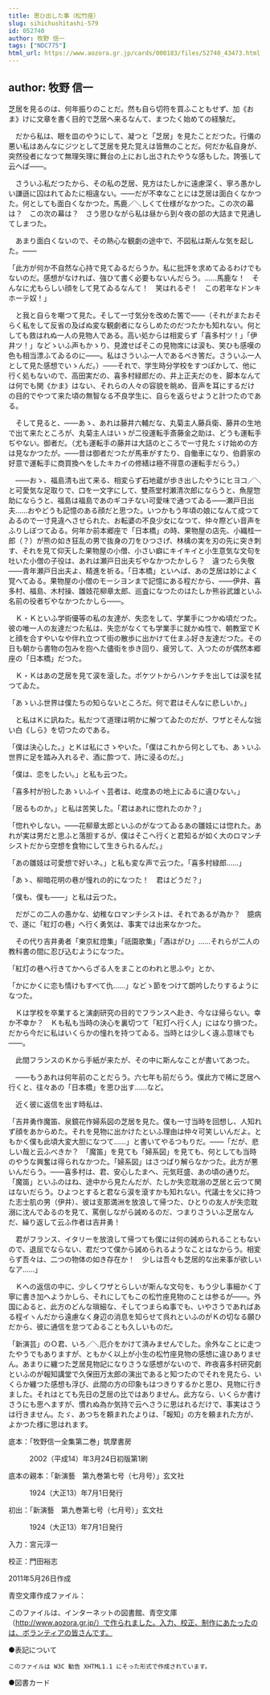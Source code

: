 ```yaml
---
title: 思ひ出した事（松竹座）
slug: sihichushitashi-579
id: 052740
author: 牧野 信一
tags: ["NDC775"]
html_url: https://www.aozora.gr.jp/cards/000183/files/52740_43473.html
---
```


## author: 牧野 信一

芝居を見るのは、何年振りのことだ。然も自ら切符を買ふこともせず、加《おま》けに文章を書く目的で芝居へ来るなんて、まつたく始めての経験だ。

　だから私は、眼を皿のやうにして、凝つと「芝居」を見たことだつた。行儀の悪い私はあんなにジツとして芝居を見た覚えは皆無のことだ。何だか私自身が、突然役者になつて無理矢理に舞台の上におし出されたやうな感もした。誇張して云へば――。

　さういふ私だつたから、その私の芝居、見方はたしかに遠慮深く、寧ろ愚かしい謙遜に囚はれてゐたに相違ない。――だが不幸なことには芝居は面白くなかつた。何としても面白くなかつた。馬鹿／＼しくて仕様がなかつた。この次の幕は？　この次の幕は？　さう思ひながら私は昼から到々夜の部の大詰まで見通してしまつた。

　あまり面白くないので、その熱心な観劇の途中で、不図私は斯んな気を起した。――

「此方が何か不自然な心持で見てゐるだらうか。私に批評を求めてゐるわけでもないのだ。感想がなければ、強ひて書く必要もないんだらう。……馬鹿な！　そんなに尤もらしい顔をして見てゐるなんて！　笑はれるぞ！　この若年なドンキホーテ奴！」

　と我と自らを嘲つて見た。そして一寸気分を改めた筈で――（それがまたおそらく私をして反省の及ばぬ変な観劇者にならしめたのだつたかも知れない。何としても救はれぬ一人の見物人である。高い処からは相変らず「喜多村ツ！」「伊井ツ！」などゝいふ声もかゝり、見渡せばそこの見物席には涙も、笑ひも感嘆の色も相当漂ふてゐるのに――。私はさういふ一人であるべき筈だ。さういふ一人として見た感想でいゝんだ。）――それで、学生時分学校をすつぽかして、他に行く処もないので、高田実だの、喜多村緑郎だの、井上正夫だのを、脚本なんては何でも関《かま》はない、それらの人々の容貌を眺め、音声を耳にするだけの目的でやつて来た頃の無智なる不良学生に、自らを返らせようと計つたのである。

　そして見ると、――あゝ、あれは藤井六輔だな、丸菊主人藤兵衛、藤井の生地で出て来たところが、丸菊主人はいゝが二役運転手斎藤金之助は、どうも運転手ぢやない。御者だ。（尤も運転手の藤井は大詰のところで一寸見たゞけ始めの方は見なかつたが。――昔は御者だつたが馬車がすたり、自働車になり、伯爵家の好意で運転手に商買換へをしたキカイの修繕は極不得意の運転手だらう。）

　――おゝ、福島清も出て来る、相変らず石地蔵が歩き出したやうにヒヨコ／＼と可愛気な足取りで、口を一文字にして、雙燕堂村瀬清次郎にならうと、魚屋惣助にならうと、福島は福島であのギコチない可愛味で通つてゐる――瀬戸日出夫……おやどうも記憶のある顔だと思つた。いつかもう年頃の娘になんて成つてゐるので一寸見違へさせられた、お転婆の不良少女になつて、仲々際どい音声をふりしぼつてゐる。何年か前本郷座で「日本橋」の時、果物屋の店先、小織桂一郎（？）が熊の如き狂乱の男で抜身の刀をひつさげ、林檎の実を刃の先に突き刺す、それを見て仰天した果物屋の小僧、小さい癖にキイキイと小生意気な文句を吐いた小僧の子役は、あれは瀬戸日出夫ぢやなかつたかしら？　違つたら失敬――青年瀬戸日出夫よ、精進を祈る。「日本橋」といへば、あの芝居は妙によく覚へてゐる。果物屋の小僧のモーシヨンまで記憶にある程だから、――伊井、喜多村、福島、木村操、雛妓花柳章太郎、巡査になつたのはたしか熊谷武雄といふ名前の役者ぢやなかつたかしら――。

　Ｋ・Ｋといふ学術優等の私の友達が、失恋をして、学業手につかぬ頃だつた。彼の唯一人の友達だつた私は、失恋がなくても学業手に就かぬ性で、朝教室でＫと顔を合すやいなや伴れ立つて街の散歩に出かけて仕まふ好き友達だつた。その日も朝から書物の包みを抱へた儘街を歩き回り、疲労して、入つたのが偶然本郷座の「日本橋」だつた。

　Ｋ・Ｋはあの芝居を見て涙を滾した。ポケツトからハンケチを出しては涙を拭つてゐた。

「あゝいふ世界は僕たちの知らないところだ。何で君はそんなに悲しいか。」

　と私はＫに訊ねた。私だつて道理は明かに解つてゐたのだが、ワザとそんな拙い白《しら》を切つたのである。

「僕は決心した。」とＫは私にさゝやいた。「僕はこれから何としても、あゝいふ世界に足を踏み入れるぞ、酒に酔つて、詩に浸るのだ。」

「僕は、恋をしたい。」と私も云つた。

「喜多村が扮したあゝいふイヽ芸者は、屹度あの地上にゐるに違ひない。」

「居るものか。」と私は苦笑した。「君はあれに惚れたのか？」

「惚れやしない。――花柳章太郎といふのがなつてゐるあの雛妓には惚れた。あれが実は男だと思ふと落胆するが、僕はそこへ行くと君知るが如く大のロマンチシストだから空想を食物にして生きられるんだ。」

「あの雛妓は可愛想で好いネ。」と私も変な声で云つた。「喜多村緑郎……」

「あゝ、柳暗花明の巷が憧れの的になつた！　君はどうだ？」

「僕も、僕も――」と私は云つた。

　だがこの二人の愚かな、幼稚なロマンチシストは、それであるが為か？　臆病で、遂に「紅灯の巷」へ行く勇気は、事実では出来なかつた。

　その代り吉井勇者「東京紅燈集」「祇園歌集」「酒ほがひ」……それらが二人の教科書の間に忍び込むようになつた。

「紅灯の巷へ行きてかへらざる人をまことのわれと思ふや」とか、

「かにかくに恋も情けもすべて仇……」などゝ節をつけて朗吟したりするようになつた。

　Ｋは学校を卒業すると演劇研究の目的でフランスへ赴き、今なほ帰らない。幸か不幸か？　Ｋも私も当時の決心を裏切つて「紅灯へ行く人」にはなり損つた。だから今だに私はいくらかの憧れを持つてゐる。当時とは少しく違ふ意味でも――。

　此間フランスのＫから手紙が来たが、その中に斯んなことが書いてあつた。

　――もうあれは何年前のことだらう。六七年も前だらう。僕此方で稀に芝居へ行くと、往々あの「日本橋」を思ひ出す……など。

　近く彼に返信を出す時私は、

「吉井勇作魔笛、泉鏡花作婦系図の芝居を見た。僕も一寸当時を回想し、人知れず顔をあからめた。それを見物に出かけたといふ理由は仲々可笑しいんだよ。ともかく僕も此頃大変大胆になつて……」と書いてやるつもりだ。――「だが、悲しい哉と云ふべきか？　「魔笛」を見ても「婦系図」を見ても、何としても当時のやうな興奮は得られなかつた。「婦系図」はさつぱり解らなかつた。此方が悪いんだらう。――喜多村は、君、安心したまへ、元気旺盛、あの頃の通りだ。「魔笛」といふのはね、途中から見たんだが、たしか失恋耽溺の芝居と云つて関はないだらう。ひよつとすると君なら涙を滾すかも知れない。代議士を父に持つた志士肌の男（伊井）、彼は支那満洲を放浪して帰つた、ひとりの友人が失恋耽溺に沈んでゐるのを見て、罵倒しながら誡めるのだ、つまりさういふ芝居なんだ、繰り返して云ふ作者は吉井勇！

　君がフランス、イタリーを放浪して帰つても僕には何の誡められることもないので、退屈でならない、君だつて僕から誡められるようなことはなからう。相変らず吾々は、二つの物体の如き存在か！　少しは吾々も芝居的な出来事が欲しいなア……」

　Ｋへの返信の中に、少しくワザとらしいが斯んな文句を、もう少し事細かく丁寧に書き加へようかしら、それにしてもこの松竹座見物のことは参るが――。外国にゐると、此方のどんな瑣細な、そしてつまらぬ事でも、いやさうであればある程イヽんだから遠慮なく身辺の消息を知らせて呉れといふのがＫの切なる願ひだから、彼に通信を怠つてゐることも久しいものだ。

「新演芸」のＯ君、いろ／＼厄介をかけて済みませんでした。余外なことに走つたやうでもありますが、ともかく以上が小生の松竹座見物の感想に違ひありません。あまりに纏つた芝居見物記になりさうな感想がないので、昨夜喜多村研究劇といふのが報知講堂で久保田万太郎の演出であると知つたのでそれを見たら、いくらか纏つた感想も浮び、此間の方の印象もはつきりするかと思ひ、見物に行きました。それはとても先日の芝居の比ではありません。此方なら、いくらか書けさうにも思へますが、慣れぬ為か気持で云へさうに思はれるだけで、事実はさうは行きません。たゞ、あつちを頼まれたよりは、「報知」の方を頼まれた方が、よかつた様に思はれます。













底本：「牧野信一全集第二巻」筑摩書房

　　　2002（平成14）年3月24日初版第1刷

底本の親本：「新演藝　第九巻第七号（七月号）」玄文社

　　　1924（大正13）年7月1日発行

初出：「新演藝　第九巻第七号（七月号）」玄文社

　　　1924（大正13）年7月1日発行

入力：宮元淳一

校正：門田裕志

2011年5月26日作成

青空文庫作成ファイル：

このファイルは、インターネットの図書館、青空文庫（http://www.aozora.gr.jp/）で作られました。入力、校正、制作にあたったのは、ボランティアの皆さんです。











●表記について


	このファイルは W3C 勧告 XHTML1.1 にそった形式で作成されています。







●図書カード